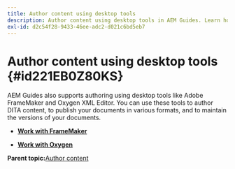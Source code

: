 ```yaml
---
title: Author content using desktop tools
description: Author content using desktop tools in AEM Guides. Learn how to work with Adobe FrameMaker and Oxygen XML Editor to author and publish DITA content.
exl-id: d2c54f28-9433-46ee-adc2-d021c6bd5eb7
---
```

# Author content using desktop tools {#id221EB0Z80KS}

AEM Guides also supports authoring using desktop tools like Adobe FrameMaker and Oxygen XML Editor. You can use these tools to author DITA content, to publish your documents in various formats, and to maintain the versions of your documents.

-   **[Work with FrameMaker](author-desktop-framemaker.md)**  

-   **[Work with Oxygen](author-desktop-oxygen.md)**  


**Parent topic:**[Author content](authoring-content.md)
